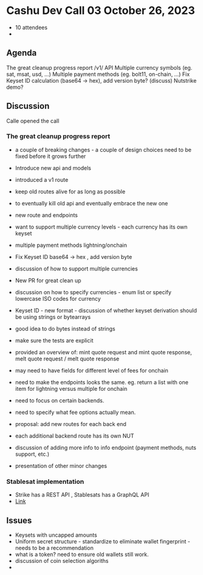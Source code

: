 # Cashu Dev Call 03 October 26, 2023
* 10 attendees
* 
## Agenda

The great cleanup progress report
/v1/ API
Multiple currency symbols (eg. sat, msat, usd, …)
Multiple payment methods (eg. bolt11, on-chain, …)
Fix Keyset ID calculation (base64 -> hex), add version byte? (discuss)
Nutstrike demo?

## Discussion
Calle opened the call

### The great cleanup progress report
* a couple of breaking changes - a couple of design choices need to be fixed before it grows further
* Introduce new api and models
* introduced a v1 route
* keep old routes alive for as long as possible
* to eventually kill old api and eventually embrace the new one
* new route and endpoints
* want to support multiple currency levels - each currency has its own keyset
* multiple payment methods lightning/onchain
* Fix Keyset ID base64 -> hex , add version byte
* discussion of how to support multiple currencies

* New PR for great clean up
* discussion on how to specify currencies - enum list or specify lowercase ISO codes for currency
* Keyset ID - new format - discussion of whether keyset derivation should be using strings or bytearrays
* good idea to do bytes instead of strings
* make sure the tests are explicit
* provided an overview of: mint quote request and mint quote response, melt quote request / melt quote response
* may need to have fields for different level of fees for onchain
* need to make the endpoints looks the same. eg. return a list with one item for lightning versus multiple for onchain
* need to focus on certain backends.
* need to specify what fee options actually mean.
* proposal: add new routes for each back end
* each additional backend route has its own NUT
* discussion of adding more info to info endpoint (payment methods, nuts support, etc.)
* presentation of other minor changes

### Stablesat implementation
* Strike has a REST API , Stablesats has a GraphQL API
* [Link](https://github.com/ngutech21/moksha/pull/154)

## Issues
* Keysets with uncapped amounts
* Uniform secret structure - standardize to eliminate wallet fingerprint - needs to be a recommendation
* what is a token? need to ensure old wallets still work.
* discussion of coin selection algoriths
*  



